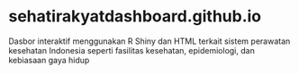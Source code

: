 # sehatirakyatdashboard.github.io
Dasbor interaktif menggunakan R Shiny dan HTML terkait sistem perawatan kesehatan Indonesia seperti fasilitas kesehatan, epidemiologi, dan kebiasaan gaya hidup
